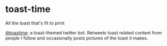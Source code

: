 # toast-time
All the toast that's fit to print

[@toastime](https://twitter.com/toastime): a toast-themed twitter bot. Retweets toast related content from people I follow and occasionally posts pictures of the toast it makes.
